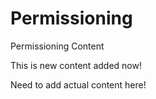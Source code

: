# Permissioning

Permissioning Content

This is new content added now! 

Need to add actual content here!
